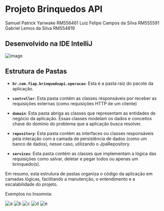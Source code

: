 # Projeto Brinquedos API

Samuel Patrick Yariwake RM556461
Luiz Felipe Campos da Silva RM555591
Gabriel Lemos da Silva RM554819

## Desenvolvido na IDE IntelliJ
![image](https://github.com/user-attachments/assets/7633b293-daa9-4acf-9612-5ca8d2dd3bc7)
## Estrutura de Pastas

* **`br.com.fiap.brinquedoapi.operacao`**: Esta é a pasta raiz do pacote da aplicação.

* **`controller`**: Esta pasta contém as classes responsáveis por receber as requisições externas (como requisições HTTP de um cliente)

* **`domain`**: Esta pasta abriga as classes que representam as entidades de negócio da aplicação. Essas classes modelam os dados e conceitos chave do domínio do problema que a aplicação busca resolver.

* **`repository`**: Esta pasta contém as interfaces ou classes responsáveis pela interação com a camada de persistência de dados (como um banco de dados), nesse caso, utilizando o JpaRepository.

* **`services`**: Esta pasta contém as classes que implementam a lógica das requisições como salvar, deletar e pegar todos ou apenas um brinquedo(s).

Em resumo, esta estrutura de pastas organiza o código da aplicação em camadas lógicas, facilitando a manutenção, o entendimento e a escalabilidade do projeto.

Exemplos no Insomnia:

![a](https://github.com/user-attachments/assets/dc983289-5512-4fdd-89f5-c17e774587b5)
![b](https://github.com/user-attachments/assets/6ff23551-37cf-4170-9183-fbafdd9ab842)
![c](https://github.com/user-attachments/assets/c3e22b16-609f-43ca-9787-5be93440a639)
![d](https://github.com/user-attachments/assets/8501d13d-5107-4caf-a398-d31d72d25024)
![e](https://github.com/user-attachments/assets/ac760369-8c40-4a57-8b2d-248929e94c31)
